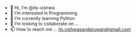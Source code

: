 - 👋 Hi, I’m @its-vishwa
- 👀 I’m interested in Programming
- 🌱 I’m currently learning Python
- 💞️ I’m looking to collaborate on ...
- 📫 How to reach me ...
its.vishwasandaruwan@gmail.com

<!---
its-vishwa/its-vishwa is a ✨ special ✨ repository because its `README.md` (this file) appears on your GitHub profile.
You can click the Preview link to take a look at your changes.
--->
